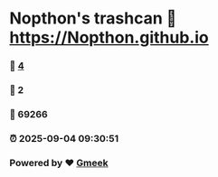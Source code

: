 # Nopthon's trashcan :link: https://Nopthon.github.io 
### :page_facing_up: [4](https://Nopthon.github.io/tag.html) 
### :speech_balloon: 2 
### :hibiscus: 69266 
### :alarm_clock: 2025-09-04 09:30:51 
### Powered by :heart: [Gmeek](https://github.com/Meekdai/Gmeek)
